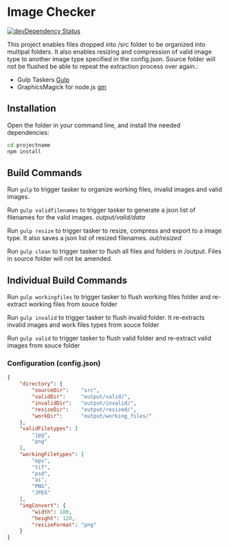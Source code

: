 # Image Checker

[![devDependency Status](https://david-dm.org/sanjitster/gulp-image-checker/dev-status.svg)](https://david-dm.org/sanjitster/gulp-image-checker#info=devDependencies)

This project enables files dropped into /src folder to be organized into multipal folders. It also enables resizing and compression of valid image type to another image type specified in the config.json. Source folder will not be flushed be able to repeat the extraction process over again.:

- Gulp Taskers [Gulp](http://gulpjs.com/)
- GraphicsMagick for node.js [gm](http://aheckmann.github.io/gm/)

## Installation

Open the folder in your command line, and install the needed dependencies:

```bash
cd projectname
npm install
```

## Build Commands

Run `gulp` to trigger tasker to organize working files, invalid images and valid images.

Run `gulp validfilenames` to trigger tasker to generate a json list of filenames for the valid images. *output/valid/data*

Run `gulp resize` to trigger tasker to resize, compress and export to a image type. It also saves a json list of resized filenames. *out/resized*

Run `gulp clean` to trigger tasker to flush all files and folders in /output. Files in source folder will not be amended.


## Individual Build Commands

Run `gulp workingfiles` to trigger tasker to flush working files folder and re-extract working files from souce folder

Run `gulp invalid` to trigger tasker to flush invalid folder. It re-extracts invalid images and work files types from souce folder

Run `gulp valid` to trigger tasker to flush valid folder and re-extract valid images from souce folder


### Configuration (config.json)

```json
{
    "directory": {
        "sourceDir":    "src",
        "validDir":     "output/valid/",
        "invalidDir":   "output/invalid/",
        "resizeDir":    "output/resized/",
        "workDir":      "output/working_files/"
    },
    "validFiletypes": [
        "jpg",
        "png"
    ],
    "workingFiletypes": [
        "eps",
        "tif",
        "psd",
        "ai",
        "PNG",
        "JPEG"
    ],
    "imgConvert": {
        "width": 180,
        "height": 120,
        "resizeFormat": "png"
    }
}
```